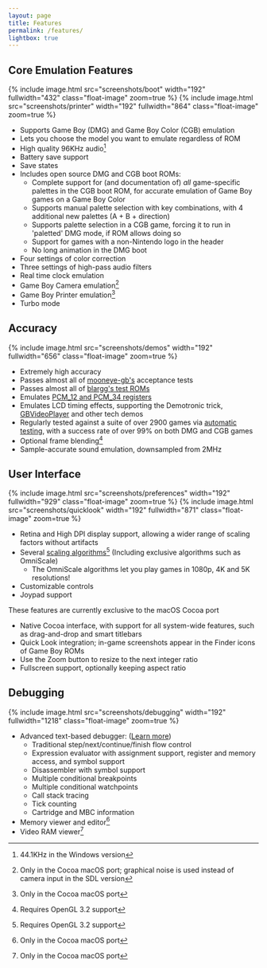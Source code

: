 ```yaml
---
layout: page
title: Features
permalink: /features/
lightbox: true
---
```


## Core Emulation Features

{% include image.html src="screenshots/boot" width="192" fullwidth="432" class="float-image" zoom=true %}
{% include image.html src="screenshots/printer" width="192" fullwidth="864" class="float-image" zoom=true %}

 * Supports Game Boy (DMG) and Game Boy Color (CGB) emulation
 * Lets you choose the model you want to emulate regardless of ROM
 * High quality 96KHz audio[^1]
 * Battery save support
 * Save states
 * Includes open source DMG and CGB boot ROMs:
   * Complete support for (and documentation of) *all* game-specific palettes in the CGB boot ROM, for accurate emulation of Game Boy games on a Game Boy Color
   * Supports manual palette selection with key combinations, with 4 additional new palettes (A + B + direction)
   * Supports palette selection in a CGB game, forcing it to run in 'paletted' DMG mode, if ROM allows doing so
   * Support for games with a non-Nintendo logo in the header
   * No long animation in the DMG boot
 * Four settings of color correction
 * Three settings of high-pass audio filters
 * Real time clock emulation
 * Game Boy Camera emulation[^2]
 * Game Boy Printer emulation[^3]
 * Turbo mode
 
## <a name="accuracy">Accuracy</a>

{% include image.html src="screenshots/demos" width="192" fullwidth="656" class="float-image" zoom=true %}


 * Extremely high accuracy
 * Passes almost all of [mooneye-gb's](https://github.com/Gekkio/mooneye-gb) acceptance tests
 * Passes almost all of [blargg's test ROMs](http://gbdev.gg8.se/wiki/articles/Test_ROMs#Blargg.27s_tests)
 * Emulates [PCM_12 and PCM_34 registers](https://github.com/LIJI32/GBVisualizer)
 * Emulates LCD timing effects, supporting the Demotronic trick, [GBVideoPlayer](https://github.com/LIJI32/GBVideoPlayer) and other tech demos
 * Regularly tested against a suite of over 2900 games via [automatic testing](/automation/), with a success rate of over 99% on both DMG and CGB games
 * Optional frame blending[^4]
 * Sample-accurate sound emulation, downsampled from 2MHz
 
  
## User Interface

{% include image.html src="screenshots/preferences" width="192" fullwidth="929" class="float-image" zoom=true %}
{% include image.html src="screenshots/quicklook" width="192" fullwidth="871" class="float-image" zoom=true %}

 * Retina and High DPI display support, allowing a wider range of scaling factors without artifacts
 * Several [scaling algorithms](/scaling/)[^4] (Including exclusive algorithms such as OmniScale)
   * The OmniScale algorithms let you play games in 1080p, 4K and 5K resolutions!
 * Customizable controls
 * Joypad support

These features are currently exclusive to the macOS Cocoa port

 * Native Cocoa interface, with support for all system-wide features, such as drag-and-drop and smart titlebars
 * Quick Look integration; in-game screenshots appear in the Finder icons of Game Boy ROMs
 * Use the Zoom button to resize to the next integer ratio
 * Fullscreen support, optionally keeping aspect ratio
 
## <a name="debugging">Debugging</a>
 
{% include image.html src="screenshots/debugging" width="192" fullwidth="1218" class="float-image" zoom=true %}

 * Advanced text-based debugger: ([Learn more](/debugger/))
    * Traditional step/next/continue/finish flow control
    * Expression evaluator with assignment support, register and memory access, and symbol support
    * Disassembler with symbol support
    * Multiple conditional breakpoints
    * Multiple conditional watchpoints
    * Call stack tracing
    * Tick counting
    * Cartridge and MBC information
 * Memory viewer and editor[^3]
 * Video RAM viewer[^3]
 
 [^1]: 44.1KHz in the Windows version
 [^2]: Only in the Cocoa macOS port; graphical noise is used instead of camera input in the SDL version
 [^3]: Only in the Cocoa macOS port
 [^4]: Requires OpenGL 3.2 support
